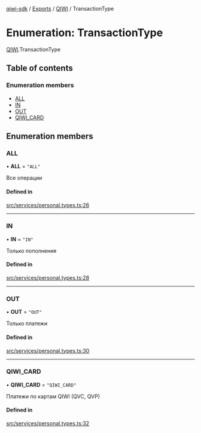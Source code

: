 [qiwi-sdk](../README.md) / [Exports](../modules.md) / [QIWI](../modules/QIWI.md) / TransactionType

# Enumeration: TransactionType

[QIWI](../modules/QIWI.md).TransactionType

## Table of contents

### Enumeration members

- [ALL](QIWI.TransactionType.md#all)
- [IN](QIWI.TransactionType.md#in)
- [OUT](QIWI.TransactionType.md#out)
- [QIWI\_CARD](QIWI.TransactionType.md#qiwi_card)

## Enumeration members

### ALL

• **ALL** = `"ALL"`

Все операции

#### Defined in

[src/services/personal.types.ts:26](https://github.com/AlexXanderGrib/node-qiwi-sdk/blob/9138ec0/src/services/personal.types.ts#L26)

___

### IN

• **IN** = `"IN"`

Только пополнения

#### Defined in

[src/services/personal.types.ts:28](https://github.com/AlexXanderGrib/node-qiwi-sdk/blob/9138ec0/src/services/personal.types.ts#L28)

___

### OUT

• **OUT** = `"OUT"`

Только платежи

#### Defined in

[src/services/personal.types.ts:30](https://github.com/AlexXanderGrib/node-qiwi-sdk/blob/9138ec0/src/services/personal.types.ts#L30)

___

### QIWI\_CARD

• **QIWI\_CARD** = `"QIWI_CARD"`

Платежи по картам QIWI (QVC, QVP)

#### Defined in

[src/services/personal.types.ts:32](https://github.com/AlexXanderGrib/node-qiwi-sdk/blob/9138ec0/src/services/personal.types.ts#L32)
